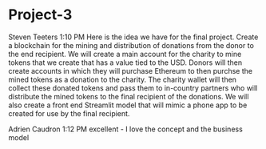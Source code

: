 # Project-3
Steven Teeters  1:10 PM
Here is the idea we have for the final project.
Create a blockchain for the mining and distribution of donations from the donor to the end recipient. We will create a main account for the charity to mine tokens that we create that has a value tied to the USD. Donors will then create accounts in which they will purchase Ethereum to then purchse the mined tokens as a donation to the charity. The charity wallet will then collect these donated tokens and pass them to in-country partners who will distribute the mined tokens to the final recipient of the donations. We will also create a front end Streamlit model that will mimic a phone app to be created for use by the final recipient.

Adrien Caudron  1:12 PM
excellent - I love the concept and the business model